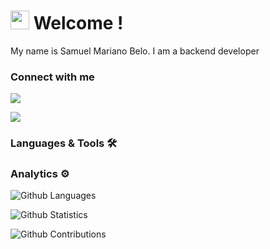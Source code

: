 
<h1><img src="https://emojis.slackmojis.com/emojis/images/1531849430/4246/blob-sunglasses.gif?1531849430" width="30"/> Welcome ! </h1>

My name is Samuel Mariano Belo. I am a backend developer

### Connect with me

<p aling="left">

<a href="https://www.linkedin.com/in/samuelb7/"> <img src="https://img.shields.io/badge/-LinkedIn-007785?style=flat&logo=Linkedin&logoColor=white"/></a>

![](http://estruyf-github.azurewebsites.net/api/VisitorHit?user=SamuelB7&repo=SamuelB7&countColorcountColor)

### Languages & Tools 🛠  


### Analytics ⚙️

![Github Languages](https://github-readme-stats.vercel.app/api/top-langs/?username=SamuelB7&layout=compact&count_private=true)

![Github Statistics](https://github-readme-stats.vercel.app/api/?username=SamuelB7&count_private=true&show_icons=true)

![Github Contributions](https://github-readme-streak-stats.herokuapp.com/?user=SamuelB7&hide_border=true)